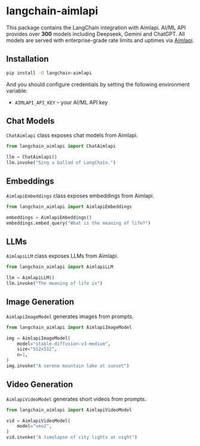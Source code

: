 # langchain-aimlapi

This package contains the LangChain integration with Aimlapi. AI/ML API provides
over **300** models including Deepseek, Gemini and ChatGPT. All models are
served with enterprise-grade rate limits and uptimes via
[Aimlapi](https://aimlapi.com/app/?utm_source=langchain&utm_medium=github&utm_campaign=integration).

## Installation

```bash
pip install -U langchain-aimlapi
```

And you should configure credentials by setting the following environment variable:

* `AIMLAPI_API_KEY` – your AI/ML API key

## Chat Models

`ChatAimlapi` class exposes chat models from Aimlapi.

```python
from langchain_aimlapi import ChatAimlapi

llm = ChatAimlapi()
llm.invoke("Sing a ballad of LangChain.")
```

## Embeddings

`AimlapiEmbeddings` class exposes embeddings from Aimlapi.

```python
from langchain_aimlapi import AimlapiEmbeddings

embeddings = AimlapiEmbeddings()
embeddings.embed_query("What is the meaning of life?")
```

## LLMs
`AimlapiLLM` class exposes LLMs from Aimlapi.

```python
from langchain_aimlapi import AimlapiLLM

llm = AimlapiLLM()
llm.invoke("The meaning of life is")
```

## Image Generation

`AimlapiImageModel` generates images from prompts.

```python
from langchain_aimlapi import AimlapiImageModel

img = AimlapiImageModel(
    model="stable-diffusion-v3-medium",
    size="512x512",
    n=1,
)
img.invoke("A serene mountain lake at sunset")
```

## Video Generation

`AimlapiVideoModel` generates short videos from prompts.

```python
from langchain_aimlapi import AimlapiVideoModel

vid = AimlapiVideoModel(
    model="veo2",
)
vid.invoke("A timelapse of city lights at night")
```
